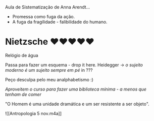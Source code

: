 Aula de Sistematização de Anna Arendt...
- Promessa como fuga da ação.
- A fuga da fragilidade - falibilidade do humano.
# Nietzsche ❤️❤️❤️❤️❤️ 
Relógio de água

Passa para fazer um esquema - drop it here.
Heidegger -> *o sujeito moderno é um sujeito sempre em pé* in ???

Peço desculpa pelo meu analphabetismo  :)

*Aproveitem o curso para fazer uma biblioteca mínima - a menos que tenham de comer*

"O Homem é uma unidade dramática e um ser resistente a ser objeto".


![[Antropologia 5 nov.m4a]]
